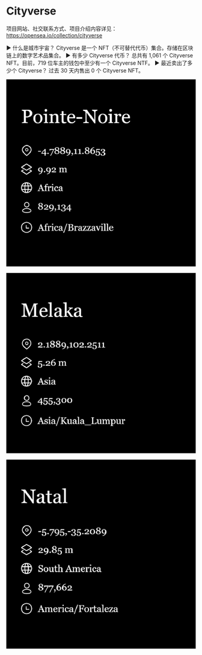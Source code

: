 # Cityverse

项目网站、社交联系方式、项目介绍内容详见：https://opensea.io/collection/cityverse

▶ 什么是城市宇宙？
Cityverse 是一个 NFT（不可替代代币）集合。存储在区块链上的数字艺术品集合。
▶ 有多少 Cityverse 代币？
总共有 1,061 个 Cityverse NFT。目前，719 位车主的钱包中至少有一个 Cityverse NTF。
▶ 最近卖出了多少个 Cityverse？
过去 30 天内售出 0 个 Cityverse NFT。

![nft](01.png)



![nft](02.png)



![nft](03.png)





